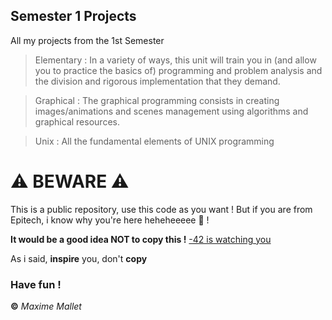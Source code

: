 ## Semester 1 Projects
All my projects from the 1st Semester
> Elementary : In a variety of ways, this unit will train you in (and allow you to practice the basics of) programming and problem analysis and the division and rigorous implementation that they demand. 

> Graphical : The graphical programming consists in creating images/animations and scenes management using algorithms and graphical resources.

> Unix : All the fundamental elements of UNIX programming

# ⚠️ BEWARE ⚠️
This is a public repository, use this code as you want ! But if you are from Epitech, i know why you're here heheheeeee 👀 !

**It would be a good idea NOT to copy this !** [-42 is watching you](https://c.tenor.com/3Gw_rlLRqLcAAAAM/mayarudolph-snl.gif)

As i said, **inspire** you, don't **copy**

### Have fun !
**©** _Maxime Mallet_
